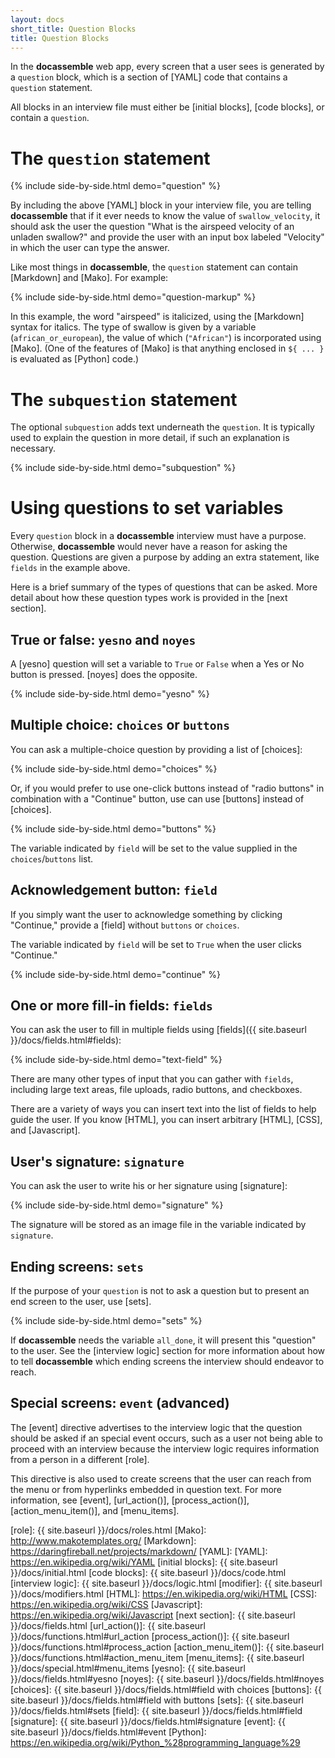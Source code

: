 ```yaml
---
layout: docs
short_title: Question Blocks
title: Question Blocks
---
```


In the **docassemble** web app, every screen that a user sees is
generated by a `question` block, which is a section of [YAML] code
that contains a `question` statement.

All blocks in an interview file must either be [initial blocks],
[code blocks], or contain a `question`.

# The `question` statement

{% include side-by-side.html demo="question" %}

By including the above [YAML] block in your interview file, you are
telling **docassemble** that if it ever needs to know the value of
`swallow_velocity`, it should ask the user the question "What is the
airspeed velocity of an unladen swallow?" and provide the user with an
input box labeled "Velocity" in which the user can type the answer.

Like most things in **docassemble**, the `question` statement can
contain [Markdown] and [Mako].  For example:

{% include side-by-side.html demo="question-markup" %}

In this example, the word "airspeed" is italicized, using the
[Markdown] syntax for italics.  The type of swallow is given by a
variable (`african_or_european`), the value of which (`"African"`) is
incorporated using [Mako].  (One of the features of [Mako] is that
anything enclosed in `${ ... }` is evaluated as [Python] code.)

# The `subquestion` statement

The optional `subquestion` adds text underneath the `question`.  It is
typically used to explain the question in more detail, if such an
explanation is necessary.

{% include side-by-side.html demo="subquestion" %}

# Using questions to set variables

Every `question` block in a **docassemble** interview must have a
purpose.  Otherwise, **docassemble** would never have a reason for
asking the question.  Questions are given a purpose by adding an extra
statement, like `fields` in the example above.

Here is a brief summary of the types of questions that can be asked.
More detail about how these question types work is provided in the
[next section].

## True or false: `yesno` and `noyes`

A [yesno] question will set a variable to `True` or `False` when a Yes
or No button is pressed.  [noyes] does the opposite.

{% include side-by-side.html demo="yesno" %}

## Multiple choice: `choices` or `buttons`

You can ask a multiple-choice question by providing a list of [choices]:

{% include side-by-side.html demo="choices" %}

Or, if you would prefer to use one-click buttons instead of "radio
buttons" in combination with a "Continue" button, use can use
[buttons] instead of [choices].

{% include side-by-side.html demo="buttons" %}

The variable indicated by `field` will be set to the value supplied in
the `choices`/`buttons` list.

## Acknowledgement button: `field`

If you simply want the user to acknowledge something by clicking
"Continue," provide a [field] without `buttons` or `choices`.

The variable indicated by `field` will be set to `True` when the user
clicks "Continue."

{% include side-by-side.html demo="continue" %}

## One or more fill-in fields: `fields`

You can ask the user to fill in multiple fields using [fields]({{
site.baseurl }}/docs/fields.html#fields):

{% include side-by-side.html demo="text-field" %}

There are many other types of input that you can gather with `fields`,
including large text areas, file uploads, radio buttons, and
checkboxes.

There are a variety of ways you can insert text into the list of
fields to help guide the user.  If you know [HTML], you can insert
arbitrary [HTML], [CSS], and [Javascript].

## User's signature: `signature`

You can ask the user to write his or her signature using [signature]:

{% include side-by-side.html demo="signature" %}

The signature will be stored as an image file in the variable
indicated by `signature`.

## Ending screens: `sets`

If the purpose of your `question` is not to ask a question but to
present an end screen to the user, use [sets].

{% include side-by-side.html demo="sets" %}

If **docassemble** needs the variable `all_done`, it will present this
"question" to the user.  See the [interview logic] section for more
information about how to tell **docassemble** which ending screens the
interview should endeavor to reach.

## Special screens: `event` (advanced)

The [event] directive advertises to the interview logic that the
question should be asked if an special event occurs, such as a user
not being able to proceed with an interview because the interview
logic requires information from a person in a different [role].

This directive is also used to create screens that the user can reach
from the menu or from hyperlinks embedded in question text.  For more
information, see [event], [url_action()], [process_action()],
[action_menu_item()], and [menu_items].

[role]: {{ site.baseurl }}/docs/roles.html
[Mako]: http://www.makotemplates.org/
[Markdown]: https://daringfireball.net/projects/markdown/
[YAML]: [YAML]: https://en.wikipedia.org/wiki/YAML
[initial blocks]: {{ site.baseurl }}/docs/initial.html
[code blocks]: {{ site.baseurl }}/docs/code.html
[interview logic]: {{ site.baseurl }}/docs/logic.html
[modifier]: {{ site.baseurl }}/docs/modifiers.html
[HTML]: https://en.wikipedia.org/wiki/HTML
[CSS]: https://en.wikipedia.org/wiki/CSS
[Javascript]: https://en.wikipedia.org/wiki/Javascript
[next section]: {{ site.baseurl }}/docs/fields.html
[url_action()]: {{ site.baseurl }}/docs/functions.html#url_action
[process_action()]: {{ site.baseurl }}/docs/functions.html#process_action
[action_menu_item()]: {{ site.baseurl }}/docs/functions.html#action_menu_item
[menu_items]: {{ site.baseurl }}/docs/special.html#menu_items
[yesno]: {{ site.baseurl }}/docs/fields.html#yesno
[noyes]: {{ site.baseurl }}/docs/fields.html#noyes
[choices]: {{ site.baseurl }}/docs/fields.html#field with choices
[buttons]: {{ site.baseurl }}/docs/fields.html#field with buttons
[sets]: {{ site.baseurl }}/docs/fields.html#sets
[field]: {{ site.baseurl }}/docs/fields.html#field
[signature]: {{ site.baseurl }}/docs/fields.html#signature
[event]: {{ site.baseurl }}/docs/fields.html#event
[Python]: https://en.wikipedia.org/wiki/Python_%28programming_language%29
